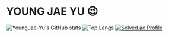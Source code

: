 # YOUNG JAE YU 😉

![YoungJae-Yu's GitHub stats](https://github-readme-stats.vercel.app/api?username=YoungJae-Yu&show_icons=true&theme=dark)
![Top Langs](https://github-readme-stats.vercel.app/api/top-langs/?username=YoungJae-Yu&layout=compact&theme=dark)
[![Solved.ac Profile](http://mazassumnida.wtf/api/v2/generate_badge?boj=doqmf982)](https://solved.ac/doqmf982/)

